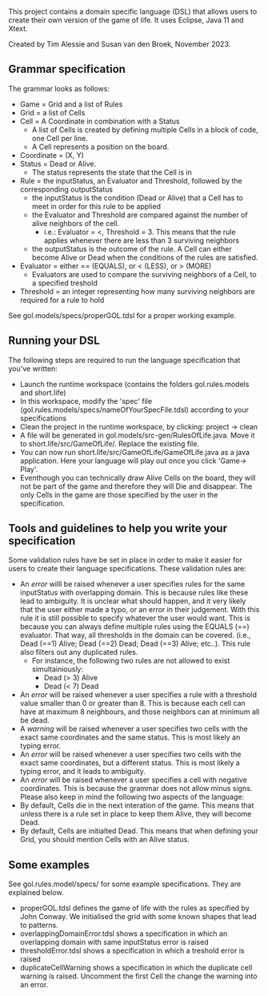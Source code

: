 This project contains a domain specific language (DSL) that allows users to create their own version of the game of life.
It uses Eclipse, Java 11 and Xtext.

Created by Tim Alessie and Susan van den Broek, November 2023.

## Grammar specification
The grammar looks as follows:
- Game = Grid and a list of Rules
- Grid = a list of Cells
- Cell = A Coordinate in combination with a Status
    - A list of Cells is created by defining multiple Cells in a block of code, one Cell per line.
    - A Cell represents a position on the board.
- Coordinate = (X, Y)
- Status = Dead or Alive.
    - The status represents the state that the Cell is in
- Rule = the inputStatus, an Evaluator and Threshold, followed by the corresponding outputStatus
    - the inputStatus is the condition (Dead or Alive) that a Cell has to meet in order for this rule to be applied
    - the Evaluator and Threshold are compared against the number of alive neighbors of the cell.
        - i.e.: Evaluator = <, Threshold = 3. This means that the rule applies whenever there are less than 3 surviving neighbors
    - the outputStatus is the outcome of the rule. A Cell can either become Alive or Dead when the conditions of the rules are satisfied.
- Evaluator = either == (EQUALS), or < (LESS), or > (MORE)
    - Evaluators are used to compare the surviving neighbors of a Cell, to a specified treshold
- Threshold = an integer representing how many surviving neighbors are required for a rule to hold

See gol.models/specs/properGOL.tdsl for a proper working example.

## Running your DSL
The following steps are required to run the language specification that you've written:
- Launch the runtime workspace (contains the folders gol.rules.models and short.life)
- In this workspace, modify the 'spec' file (gol.rules.models/specs/nameOfYourSpecFile.tdsl) according to your specifications
- Clean the project in the runtime workspace, by clicking: project -> clean
- A file will be generated in gol.models/src-gen/RulesOfLife.java. Move it to short.life/src/GameOfLife/. Replace the existing file.
- You can now run short.life/src/GameOfLife/GameOfLife.java as a java application. Here your language will play out once you click 'Game-> Play'.
- Eventhough you can technically draw Alive Cells on the board, they will not be part of the game and therefore they will Die and disappear. The only Cells in the game are those specified by the user in the specification.

## Tools and guidelines to help you write your specification
Some validation rules have be set in place in order to make it easier for users to create their language specifications.
These validation rules are:
- An *error* willl be raised whenever a user specifies rules for the same inputStatus with overlapping domain. This is because rules like these lead to ambiguity. It is unclear what should happen, and it very likely that the user either made a typo, or an error in their judgement. With this rule it is still possible to specify whatever the user would want. This is because you can always define multiple rules using the EQUALS (==) evaluator. That way, all thresholds in the domain can be covered. (i.e., Dead (==1) Alive; Dead (==2) Dead; Dead (==3) Alive; etc..). This rule also filters out any duplicated rules.
    - For instance, the following two rules are not allowed to exist simultainiously:
        - Dead (> 3) Alive
        - Dead (< 7) Dead
- An *error* will be raised whenever a user specifies a rule with a threshold value smaller than 0 or greater than 8. This is because each cell can have at maximum 8 neighbours, and those neighbors can at minimum all be dead.
- A *warning* will be raised whenever a user specifies two cells with the exact same coordinates and the same status. This is most likely an typing error.
- An *error* will be raised whenever a user specifies two cells with the exact same coordinates, but a different status. This is most likely a typing error, and it leads to ambiguity.
- An *error* will be raised whenever a user specifies a cell with negative coordinates. This is because the grammar does not allow minus signs.
Please also keep in mind the following two aspects of the language:
- By default, Cells die in the next interation of the game. This means that unless there is a rule set in place to keep them Alive, they will become Dead.
- By default, Cells are initialted Dead. This means that when defining your Grid, you should mention Cells with an Alive status.

## Some examples
See gol.rules.model/specs/ for some example specifications. They are explained below.
- properGOL.tdsl defines the game of life with the rules as specified by John Conway. We initialised the grid with some known shapes that lead to patterns.
- overlappingDomainError.tdsl shows a specification in which an overlapping domain with same inputStatus error is raised
- thresholdError.tdsl shows a specification in which a treshold error is raised
- duplicateCellWarning shows a specification in which the duplicate cell warning is raised. Uncomment the first Cell the change the warning into an error.
